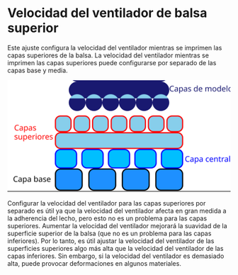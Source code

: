 Velocidad del ventilador de balsa superior
====
Este ajuste configura la velocidad del ventilador mientras se imprimen las capas superiores de la balsa. La velocidad del ventilador mientras se imprimen las capas superiores puede configurarse por separado de las capas base y media.

![Dónde se encuentran las capas superiores en la balsa](../images/raft_dimensions_simplified.svg)

Configurar la velocidad del ventilador para las capas superiores por separado es útil ya que la velocidad del ventilador afecta en gran medida a la adherencia del lecho, pero esto no es un problema para las capas superiores. Aumentar la velocidad del ventilador mejorará la suavidad de la superficie superior de la balsa (que no es un problema para las capas inferiores). Por lo tanto, es útil ajustar la velocidad del ventilador de las superficies superiores algo más alta que la velocidad del ventilador de las capas inferiores. Sin embargo, si la velocidad del ventilador es demasiado alta, puede provocar deformaciones en algunos materiales.